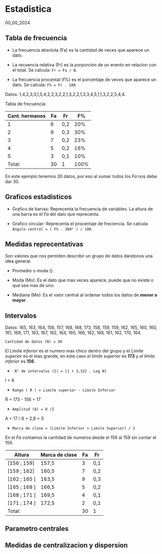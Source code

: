 # Estadistica
00_00_2024

## Tabla de frecuencia

* La frecuencia absoluta (Fa) es la cantidad de veces que aparece un dato.

* La recuencia relativa (Fr) es la porporcion de un evento en relacion con el total. Se calcula: `Fr = Fa / N`.

* La frecuencia procental (f%) es el porcentaje de veces que aparece un dato. Se calcula: `F% = Fr . 100`.

Datos: 1,4,2,3,3,1,5,4,2,2,3,2,2,1,3,2,2,1,3,3,4,5,1,1,3,2,2,5,4,4.

Tabla de frecuencia:

| Cant. hermanos | Fa  | Fr | F% |
|--|--|--|--|
| 1 | 6 | 0,2 | 20% |
| 2 | 9 | 0,3 | 30% |
| 3 | 7 | 0,2 | 23% |
| 4 | 5 | 0,2 | 16% |
| 5 | 3 | 0,1 | 10% |
| Total: | 30 | 1 | 100% |

En este ejemplo tenemos 30 datos, por eso al sumar todos los *Fa* nos debe dar 30.

## Graficos estadisticos

* Grafico de barras: Reprecenta la frecuencia de variables. La altura de una barra es el *Fa* del dato que reprecenta.

* Grafico circular: Reprecenta el procentaje de freciencia. Se calcula: `Angulo central = ( F% . 360° ) / 100`.

## Medidas reprecentativas

Son valores que nos permiten describir un grupo de datos dandonos una idea general.

* Promedio o moda ():

* Moda (Mo): Es el dato que mas veces aparece, puede que no existe o que sea mas de uno.

* Mediana (Me): Es el valor central al ordenar todos los datos de **menor a mayor**.

## Intervalos

Datos: 165, 163, 164, 156, 157, 168,
168, 173, 158, 159, 159, 162,
165, 160, 160, 161, 169, 171,
163, 167, 162, 164, 160, 166,
162, 166, 161, 162, 170, 164.

`Cantidad de datos (N) = 30`

El *Limite inferior* es el numero mas chico dentro del grupo y el *Limite superior* es el mas grande, en este caso *el limite superior* es **173** y *el limite inferior* es **156**.

* ` N° de intervalos (I) = [1 + 3,322 . Log N]`

I = 6

* `Rango ( R ) = Limite superior - Limite Inferior`

R = 173 - 156 = 17

* `Amplitud (A) = R /I`

A = 17 / 6 = 2,8 = 3

* `Marca de clase = (Limite Inferior + Limite Superior) / 2`

En el *Fa* contamos la cantidad de numeros desde el 156 al 159 sin contar el 159.

| Altura | Marca de clase | Fa | Fr |
|--|--|--|--|
| [156 ; 159] | 157,5 | 3 | 0,1 |
| [159 ; 162] | 160,5 | 7 | 0,2 |
| [162 ; 165 ] | 163,5 | 9 | 0,3 |
| [165 ; 168 ] | 166,5 | 5 | 0,2 |
| [168 ; 171 ] | 169,5 | 4 | 0,1 |
| [171 ; 174 ]| 172,5 | 2 | 0,1 |
| Total:|  | 30| 1 |

## Parametro centrales


## Medidas de centralizacion y dispersion

